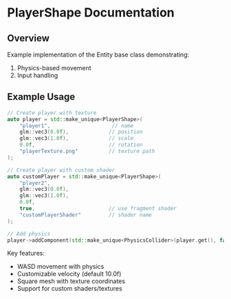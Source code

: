 # PlayerShape Documentation

## Overview
Example implementation of the Entity base class demonstrating:
1. Physics-based movement
2. Input handling

## Example Usage
```cpp
// Create player with texture
auto player = std::make_unique<PlayerShape>(
    "player1",                    // name
    glm::vec3(0.0f),             // position
    glm::vec3(1.0f),             // scale
    0.0f,                        // rotation
    "playerTexture.png"          // texture path
);

// Create player with custom shader
auto customPlayer = std::make_unique<PlayerShape>(
    "player2",
    glm::vec3(0.0f),
    glm::vec3(1.0f),
    0.0f,
    true,                        // use fragment shader
    "customPlayerShader"         // shader name
);

// Add physics
player->addComponent(std::make_unique<PhysicsCollider>(player.get(), false));
```

Key features:
- WASD movement with physics
- Customizable velocity (default 10.0f)
- Square mesh with texture coordinates
- Support for custom shaders/textures